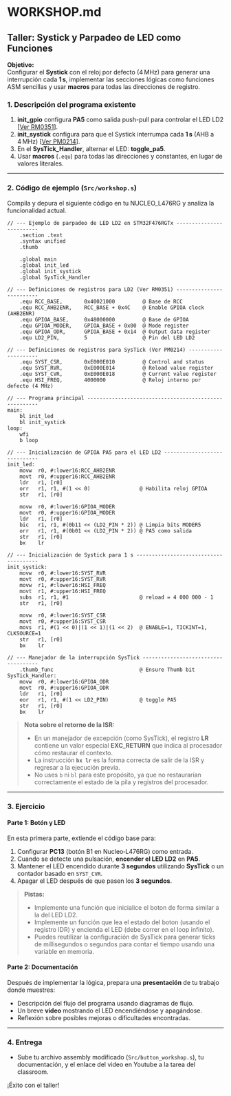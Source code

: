 # WORKSHOP.md

## Taller: Systick y Parpadeo de LED como Funciones

**Objetivo:**  
Configurar el **Systick** con el reloj por defecto (4 MHz) para generar una interrupción cada **1 s**, implementar las secciones lógicas como funciones ASM sencillas y usar **macros** para todas las direcciones de registro.

### 1. Descripción del programa existente

1. **init_gpio** configura **PA5** como salida push-pull para controlar el LED LD2 [[Ver RM0351](https://www.st.com/resource/en/reference_manual/rm0351-stm32l47xxx-stm32l48xxx-stm32l49xxx-and-stm32l4axxx-advanced-armbased-32bit-mcus-stmicroelectronics.pdf)].
2. **init_systick** configura para que el Systick interrumpa cada **1 s** (AHB a 4 MHz) [[Ver PM0214](https://www.st.com/resource/en/programming_manual/pm0214-stm32-cortexm4-mcus-and-mpus-programming-manual-stmicroelectronics.pdf)].
3. En el **SysTick_Handler**, alternar el LED: **toggle_pa5**.  
4. Usar **macros** (`.equ`) para todas las direcciones y constantes, en lugar de valores literales.

---

### 2. Código de ejemplo (`Src/workshop.s`)

Compila y depura el siguiente código en tu NUCLEO_L476RG y analiza la funcionalidad actual.
```assembly
// --- Ejemplo de parpadeo de LED LD2 en STM32F476RGTx -------------------------
    .section .text
    .syntax unified
    .thumb

    .global main
    .global init_led
    .global init_systick
    .global SysTick_Handler

// --- Definiciones de registros para LD2 (Ver RM0351) -------------------------
    .equ RCC_BASE,       0x40021000         @ Base de RCC
    .equ RCC_AHB2ENR,    RCC_BASE + 0x4C    @ Enable GPIOA clock (AHB2ENR)
    .equ GPIOA_BASE,     0x48000000         @ Base de GPIOA
    .equ GPIOA_MODER,    GPIOA_BASE + 0x00  @ Mode register
    .equ GPIOA_ODR,      GPIOA_BASE + 0x14  @ Output data register
    .equ LD2_PIN,        5                  @ Pin del LED LD2

// --- Definiciones de registros para SysTick (Ver PM0214) ---------------------
    .equ SYST_CSR,       0xE000E010         @ Control and status
    .equ SYST_RVR,       0xE000E014         @ Reload value register
    .equ SYST_CVR,       0xE000E018         @ Current value register
    .equ HSI_FREQ,       4000000            @ Reloj interno por defecto (4 MHz)

// --- Programa principal ------------------------------------------------------
main:
    bl init_led
    bl init_systick
loop:
    wfi
    b loop

// --- Inicialización de GPIOA PA5 para el LED LD2 -----------------------------
init_led:
    movw  r0, #:lower16:RCC_AHB2ENR
    movt  r0, #:upper16:RCC_AHB2ENR
    ldr   r1, [r0]
    orr   r1, r1, #(1 << 0)                @ Habilita reloj GPIOA
    str   r1, [r0]

    movw  r0, #:lower16:GPIOA_MODER
    movt  r0, #:upper16:GPIOA_MODER
    ldr   r1, [r0]
    bic   r1, r1, #(0b11 << (LD2_PIN * 2)) @ Limpia bits MODER5
    orr   r1, r1, #(0b01 << (LD2_PIN * 2)) @ PA5 como salida
    str   r1, [r0]
    bx    lr

// --- Inicialización de Systick para 1 s --------------------------------------
init_systick:
    movw  r0, #:lower16:SYST_RVR
    movt  r0, #:upper16:SYST_RVR
    movw  r1, #:lower16:HSI_FREQ
    movt  r1, #:upper16:HSI_FREQ
    subs  r1, r1, #1                       @ reload = 4 000 000 - 1
    str   r1, [r0]

    movw  r0, #:lower16:SYST_CSR
    movt  r0, #:upper16:SYST_CSR
    movs  r1, #(1 << 0)|(1 << 1)|(1 << 2)  @ ENABLE=1, TICKINT=1, CLKSOURCE=1
    str   r1, [r0]
    bx    lr

// --- Manejador de la interrupción SysTick ------------------------------------
    .thumb_func                            @ Ensure Thumb bit
SysTick_Handler:
    movw  r0, #:lower16:GPIOA_ODR
    movt  r0, #:upper16:GPIOA_ODR
    ldr   r1, [r0]
    eor   r1, r1, #(1 << LD2_PIN)          @ toggle PA5
    str   r1, [r0]
    bx    lr

```

> **Nota sobre el retorno de la ISR:**  
> - En un manejador de excepción (como SysTick), el registro **LR** contiene un valor especial **EXC_RETURN** que indica al procesador cómo restaurar el contexto.  
> - La instrucción **`bx lr`** es la forma correcta de salir de la ISR y regresar a la ejecución previa.  
> - No uses `b` ni `bl` para este propósito, ya que no restaurarían correctamente el estado de la pila y registros del procesador.

---

### 3. Ejercicio 

#### Parte 1: Botón y LED

En esta primera parte, extiende el código base para:

1. Configurar **PC13** (botón B1 en Nucleo‑L476RG) como entrada.
2. Cuando se detecte una pulsación, **encender el LED LD2** en **PA5**.
3. Mantener el LED encendido durante **3 segundos** utilizando **SysTick** o un contador basado en `SYST_CVR`.
4. Apagar el LED después de que pasen los **3 segundos**.

> **Pistas:**
> - Implemente una función que inicialice el boton de forma similar a la del LED LD2.
> - Implemente un función que lea el estado del boton (usando el registro IDR) y encienda el LED (debe correr en el loop infinito).
> - Puedes reutilizar la configuración de SysTick para generar ticks de millisegundos o segundos para contar el tiempo usando una variable en memoria.

#### Parte 2: Documentación

Después de implementar la lógica, prepara una **presentación** de tu trabajo donde muestres:

- Descripción del flujo del programa usando diagramas de flujo.
- Un breve **video** mostrando el LED encendiéndose y apagándose.
- Reflexión sobre posibles mejoras o dificultades encontradas.

---

### 4. Entrega

- Sube tu archivo assembly modificado (`Src/button_workshop.s`), tu documentación, y el enlace del video en Youtube a la tarea del classroom.

¡Éxito con el taller!

